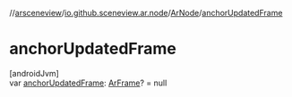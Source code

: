 //[arsceneview](../../../index.md)/[io.github.sceneview.ar.node](../index.md)/[ArNode](index.md)/[anchorUpdatedFrame](anchor-updated-frame.md)

# anchorUpdatedFrame

[androidJvm]\
var [anchorUpdatedFrame](anchor-updated-frame.md): [ArFrame](../../io.github.sceneview.ar.arcore/-ar-frame/index.md)? = null
